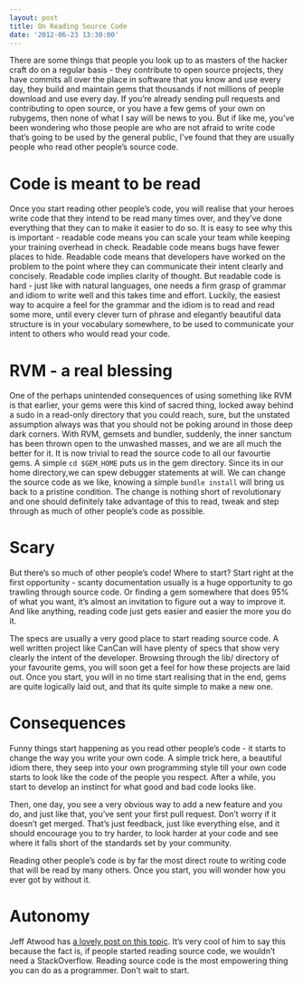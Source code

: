 ```yaml
---
layout: post
title: On Reading Source Code
date: '2012-06-23 13:30:00'
---
```


<p>There are some things that people you look up to as masters of the hacker craft do on a regular basis - they contribute to open source projects, they have commits all over the place in software that you know and use every day, they build and maintain gems that thousands if not millions of people download and use every day. If you&rsquo;re already sending pull requests and contributing to open source, or you have a few gems of your own on rubygems, then none of what I say will be news to you. But if like me, you&rsquo;ve been wondering who those people are who are not afraid to write code that&rsquo;s going to be used by the general public, I&rsquo;ve found that they are usually people who read other people&rsquo;s source code.</p>

<h1>Code is meant to be read</h1>

<p>Once you start reading other people&rsquo;s code, you will realise that your heroes write code that they intend to be read many times over, and they&rsquo;ve done everything that they can to make it easier to do so. It is easy to see why this is important - readable code means you can scale your team while keeping your training overhead in check. Readable code means bugs have fewer places to hide. Readable code means that developers have worked on the problem to the point where they can communicate their intent clearly and concisely. Readable code implies clarity of thought. But readable code is hard - just like with natural languages, one needs a firm grasp of grammar and idiom to write well and this takes time and effort. Luckily, the easiest way to acquire a feel for the grammar and the idiom is to read and read some more, until every clever turn of phrase and elegantly beautiful data structure is in your vocabulary somewhere, to be used to communicate your intent to others who would read your code.</p>

<h1>RVM - a real blessing</h1>

<p>One of the perhaps unintended consequences of using something like RVM is that earlier, your gems were this kind of sacred thing, locked away behind a sudo in a read-only directory that you could reach, sure, but the unstated assumption always was that you should not be poking around in those deep dark corners. With RVM, gemsets and bundler, suddenly, the inner sanctum has been thrown open to the unwashed masses, and we are all much the better for it. It is now trivial to read the source code to all our favourtie gems. A simple <code>cd $GEM_HOME</code> puts us in the gem directory. Since its in our home directory,we can spew debugger statements at will. We can change the source code as we like, knowing a simple <code>bundle install</code> will bring us back to a pristine condition. The change is nothing short of revolutionary and one should definitely take advantage of this to read, tweak and step through as much of other people&rsquo;s code as possible.</p>

<h1>Scary</h1>

<p>But there&rsquo;s so much of other people&rsquo;s code! Where to start? Start right at the first opportunity - scanty documentation usually is a huge opportunity to go trawling through source code. Or finding a gem somewhere that does 95% of what you want, it&rsquo;s almost an invitation to figure out a way to improve it. And like anything, reading code just gets easier and easier the more you do it.</p>

<p>The specs are usually a very good place to start reading source code. A well written project like CanCan will have plenty of specs that show very clearly the intent of the developer. Browsing through the lib/ directory of your favourite gems, you will soon get a feel for how these projects are laid out. Once you start, you will in no time start realising that in the end, gems are quite logically laid out, and that its quite simple to make a new one.</p>

<h1>Consequences</h1>

<p>Funny things start happening as you read other people&rsquo;s code - it starts to change the way you write your own code. A simple trick here, a beautiful idiom there, they seep into your own programming style till your own code starts to look like the code of the people you respect. After a while, you start to develop an instinct for what good and bad code looks like.</p>

<p>Then, one day, you see a very obvious way to add a new feature and you do, and just like that, you&rsquo;ve sent your first pull request. Don&rsquo;t worry if it doesn&rsquo;t get merged. That&rsquo;s just feedback, just like everything else, and it should encourage you to try harder, to look harder at your code and see where it falls short of the standards set by your community.</p>

<p>Reading other people&rsquo;s code is by far the most direct route to writing code that will be read by many others. Once you start, you will wonder how you ever got by without it.</p>

<h1>Autonomy</h1>

<p>Jeff Atwood has <a href="http://www.codinghorror.com/blog/2012/04/learn-to-read-the-source-luke.html" target="_blank">a lovely post on this topic</a>. It&rsquo;s very cool of him to say this because the fact is, if people started reading source code, we wouldn&rsquo;t need a StackOverflow. Reading source code is the most empowering thing you can do as a programmer. Don&rsquo;t wait to start.</p>